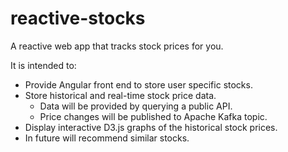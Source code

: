 # reactive-stocks
A reactive web app that tracks stock prices for you.

It is intended to:
* Provide Angular front end to store user specific stocks.
* Store historical and real-time stock price data.
    * Data will be provided by querying a public API.
    * Price changes will be published to Apache Kafka topic.
* Display interactive D3.js graphs of the historical stock prices.
* In future will recommend similar stocks.